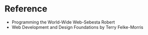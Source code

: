 # Reference

* Programming the World-Wide Web-Sebesta Robert
* Web Development and Design Foundations by Terry Felke-Morris